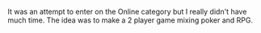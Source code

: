 It was an attempt to enter on the Online category but I really didn't have much time.
The idea was to make a 2 player game mixing poker and RPG.
